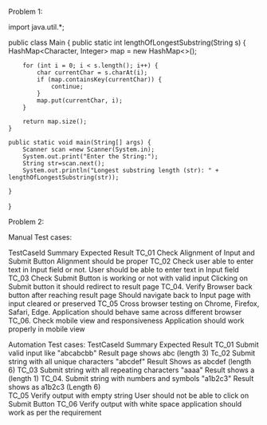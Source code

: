 Problem 1:

import java.util.*;

public class Main {
    public static int lengthOfLongestSubstring(String s) {
        HashMap<Character, Integer> map = new HashMap<>();
        
        for (int i = 0; i < s.length(); i++) {
            char currentChar = s.charAt(i);
            if (map.containsKey(currentChar)) {
                continue;
            }
            map.put(currentChar, i);
        }

        return map.size();
    }

    public static void main(String[] args) {
        Scanner scan =new Scanner(System.in);
        System.out.print("Enter the String:");
        String str=scan.next();
        System.out.println("Longest substring length (str): " + lengthOfLongestSubstring(str)); 
    
    }
}




Problem 2:


Manual Test cases:

TestCaseId                     Summary                                                                                  Expected Result
TC_01                             Check Alignment of Input and Submit Button                                            Alignment  should be proper
TC_02                             Check user able to enter text in Input field or not.                                  User should be able to enter text in Input field
TC_03                             Check Submit Button is working or not  with valid input                               Clicking on Submit button it should redirect to result page
TC_04.                            Verify  Browser back button after reaching result page                                Should navigate back to Input page with input cleared or preserved
TC_05                             Cross browser testing on Chrome, Firefox, Safari, Edge.                               Application should behave same across different browser
TC_06.                            Check mobile view and responsiveness                                                  Application should work properly in mobile view

Automation Test cases:
TestCaseId                     Summary                                                                                  Expected Result
TC_01                              Submit valid input like "abcabcbb"                                                   Result page shows abc (length 3)
Tc_02                              Submit string with all unique characters "abcdef"                                    Result Shows as abcdef (length 6)
TC_03                             Submit string with all repeating characters "aaaa"                                    Result shows a (length 1)
TC_04.                            Submit string with numbers and symbols "a1b2c3"                                       Result shows as  a1b2c3 (Length   6)                     
TC_05                             Verify output with empty string                                                       User should not be able to click on Submit Button
TC_06                             Verify output with white space                                                        application should work as per the requirement
